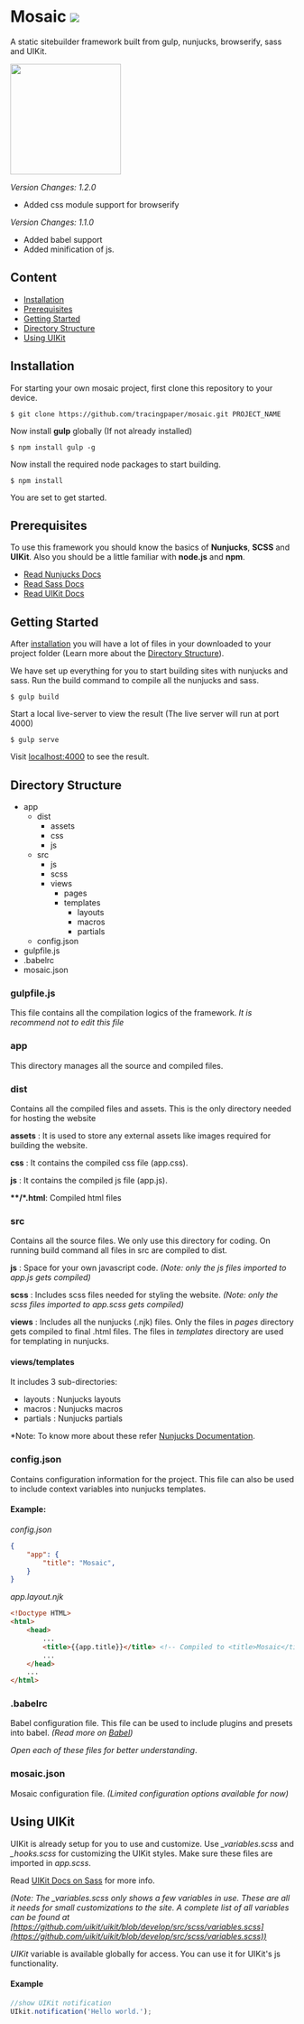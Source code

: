 # Mosaic ![](https://img.shields.io/github/tag/tracingpaper/mosaic.svg?style=flat)

A static sitebuilder framework built from gulp, nunjucks, browserify, sass and UIKit.

<img src="https://svgur.com/i/Aef.svg" width="196px">

*Version Changes: 1.2.0*
- Added css module support for browserify

*Version Changes: 1.1.0*
- Added babel support
- Added minification of js.

## Content

- [Installation](#installation)
- [Prerequisites](#prerequisites)
- [Getting Started](#getting-started)
- [Directory Structure](#directory-structure)
- [Using UIKit](#using-uikit)

## Installation

For starting your own mosaic project, first clone this repository to your device.

```
$ git clone https://github.com/tracingpaper/mosaic.git PROJECT_NAME
```

Now install **gulp** globally (If not already installed)

```
$ npm install gulp -g
```

Now install the required node packages to start building.

```
$ npm install
```

You are set to get started.

## Prerequisites

To use this framework you should know the basics of **Nunjucks**, **SCSS** and **UIKit**.
Also you should be a little familiar with **node.js** and **npm**.

- [Read Nunjucks Docs](https://mozilla.github.io/nunjucks/templating.html)
- [Read Sass Docs](https://sass-lang.com/guide)
- [Read UIKit Docs](https://getuikit.com/docs/)

## Getting Started

After [installation](#installation) you will have a lot of files in your downloaded to your project folder (Learn more about the [Directory Structure](#directory-structure)).

We have set up everything for you to start building sites with nunjucks and sass. Run the build command to compile all the nunjucks and sass.

```
$ gulp build
```

Start a local live-server to view the result (The live server will run at port 4000)

```
$ gulp serve
```

Visit [localhost:4000]("http://localhost:4000") to see the result.

## Directory Structure

- app
    - dist
        - assets 
        - css
        - js
    - src
        - js
        - scss
        - views
            - pages
            - templates
                - layouts
                - macros
                - partials
    - config.json
- gulpfile.js
- .babelrc
- mosaic.json

### gulpfile.js
This file contains all the compilation logics of the framework. *It is recommend not to edit this file*

### app
This directory manages all the source and compiled files.

### dist
Contains all the compiled files and assets. This is the only directory needed for hosting the website

**assets**      : It is used to store any external assets like images required for building the website.

**css**         : It contains the compiled css file (app.css).

**js**          : It contains the compiled js file (app.js).

**\*\*/\*.html**: Compiled html files

### src
Contains all the source files. We only use this directory for coding. On running build command all files in src are compiled to dist.

**js**          : Space for your own javascript code. *(Note: only the js files imported to app.js gets compiled)*

**scss**        : Includes scss files needed for styling the website. *(Note: only the scss files imported to app.scss gets compiled)*

**views**       : Includes all the nunjucks (.njk) files. Only the files in *pages* directory gets compiled to final .html files. The files in *templates* directory are used for templating in nunjucks. 

#### views/templates

It includes 3 sub-directories:

- layouts   : Nunjucks layouts
- macros    : Nunjucks macros
- partials  : Nunjucks partials

*Note: To know more about these refer [Nunjucks Documentation](https://mozilla.github.io/nunjucks/templating.html).

### config.json
Contains configuration information for the project. This file can also be used to include context variables into nunjucks templates.

#### Example:
*config.json*
```json
{
    "app": {
        "title": "Mosaic",
    }
}
```
*app.layout.njk*
```html
<!Doctype HTML>
<html>
    <head>
        ...
        <title>{{app.title}}</title> <!-- Compiled to <title>Mosaic</title> -->
        ...
    </head>
    ...
</html> 
```

### .babelrc

Babel configuration file.
This file can be used to include plugins and presets into babel.
*(Read more on [Babel](https://babeljs.io/))*

*Open each of these files for better understanding*.

### mosaic.json

Mosaic configuration file.
*(Limited configuration options available for now)*

## Using UIKit
UIKit is already setup for you to use and customize.
Use *_variables.scss* and *_hooks.scss* for customizing the UIKit styles. Make sure these files are imported in *app.scss*.

Read [UIKit Docs on Sass](https://getuikit.com/docs/sass) for more info.

*(Note: The _variables.scss only shows a few variables in use. These are all it needs for small customizations to the site. A complete list of all variables can be found at [https://github.com/uikit/uikit/blob/develop/src/scss/variables.scss](https://github.com/uikit/uikit/blob/develop/src/scss/variables.scss))*

*UIKit* variable is available globally for access. You can use it for UIKit's js functionality.

#### Example

```js
//show UIKit notification
UIkit.notification('Hello world.');
```